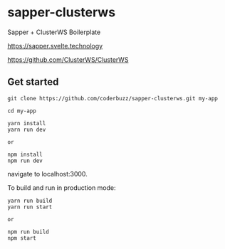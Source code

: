 # sapper-clusterws
Sapper + ClusterWS Boilerplate

https://sapper.svelte.technology

https://github.com/ClusterWS/ClusterWS

## Get started

```
git clone https://github.com/coderbuzz/sapper-clusterws.git my-app

cd my-app

yarn install
yarn run dev

or

npm install
npm run dev
```
navigate to localhost:3000. 

To build and run in production mode:

```
yarn run build
yarn run start

or 

npm run build
npm start
```
